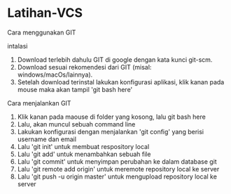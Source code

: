 # Latihan-VCS
Cara menggunakan GIT

intalasi
1. Download terlebih dahulu GIT di google dengan kata kunci git-scm.
2. Download sesuai rekomendesi dari GIT (misal: windows/macOs/lainnya).
3. Setelah download terinstal lakukan konfigurasi aplikasi, klik kanan pada mouse maka akan tampil 'git bash here'

Cara menjalankan GIT
1. Klik kanan pada maouse di folder yang kosong, lalu git bash here
2. Lalu, akan muncul sebuah command line
3. Lakukan konfigurasi dengan menjalankan 'git config' yang berisi username dan email
4. Lalu 'git init' untuk membuat respository local
5. Lalu 'git add' untuk menambahkan sebuah file
6. Lalu 'git commit' untuk menyimpan perubahan ke dalam database git
7. Lalu 'git remote add origin' untuk meremote repository local ke server
8. Lalu 'git push -u origin master' untuk mengupload repository local ke server
